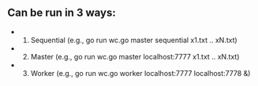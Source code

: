 ## Can be run in 3 ways:
- 1) Sequential (e.g., go run wc.go master sequential x1.txt .. xN.txt)
- 2) Master (e.g., go run wc.go master localhost:7777 x1.txt .. xN.txt)
- 3) Worker (e.g., go run wc.go worker localhost:7777 localhost:7778 &)
